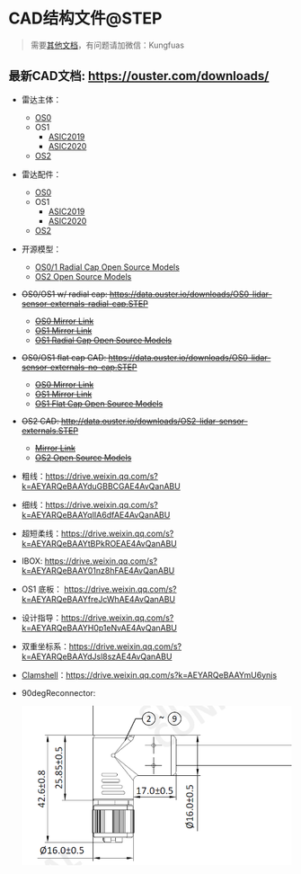 # CAD结构文件@STEP

> 需要[其他文档](https://ouster.com/downloads/)，有问题请加微信：Kungfuas

## 最新CAD文档: https://ouster.com/downloads/

- 雷达主体：
  - [OS0](https://data.ouster.io/downloads/sensor-cad-models/sensor-cad-revc-os0.zip?__hstc=34987006.3b498ee11237b4e28da832cc795fa6b7.1603177544769.1606967208102.1607045278647.6&__hssc=34987006.1.1607045278647&__hsfp=3202914155)
  - OS1
    - [ASIC2019](https://data.ouster.io/downloads/sensor-cad-models/sensor-cad-gen1-os1.zip)
    - [ASIC2020](https://data.ouster.io/downloads/sensor-cad-models/sensor-cad-revc-os1.zip?__hstc=34987006.3b498ee11237b4e28da832cc795fa6b7.1603177544769.1606967208102.1607045278647.6&__hssc=34987006.1.1607045278647&__hsfp=3202914155)
  - [OS2](https://data.ouster.io/downloads/sensor-cad-models/sensor-cad-revc-os2.zip?__hstc=34987006.3b498ee11237b4e28da832cc795fa6b7.1603177544769.1606967208102.1607045278647.6&__hssc=34987006.1.1607045278647&__hsfp=3202914155)
  
- 雷达配件：
  - [OS0](https://data.ouster.io/downloads/accessory-cad-models/accessories-cad-revc-os0.zip?__hstc=34987006.3b498ee11237b4e28da832cc795fa6b7.1603177544769.1606967208102.1607045278647.6&__hssc=34987006.1.1607045278647&__hsfp=3202914155)
  - OS1
    - [ASIC2019](https://data.ouster.io/downloads/accessory-cad-models/accessories-cad-gen1-os1.zip)
    - [ASIC2020](https://data.ouster.io/downloads/accessory-cad-models/accessories-cad-revc-os1.zip?__hstc=34987006.3b498ee11237b4e28da832cc795fa6b7.1603177544769.1606967208102.1607045278647.6&__hssc=34987006.1.1607045278647&__hsfp=3202914155)
  - [OS2](https://data.ouster.io/downloads/accessory-cad-models/accessories-cad-revc-os2.zip?__hstc=34987006.3b498ee11237b4e28da832cc795fa6b7.1603177544769.1606967208102.1607045278647.6&__hssc=34987006.1.1607045278647&__hsfp=3202914155)
  
- 开源模型：
  - [OS0/1 Radial Cap Open Source Models](https://cad.onshape.com/documents/7b6a11f514ec4a74d5cbb9a4/w/c36ead60f7f73ded14e66726/e/72744977c62544ab0c9b58a5)
  - [OS2 Open Source Models](https://cad.onshape.com/documents/b27d3493d1e1a0abf7a16d63/w/24cb68a97d657b919b2a26f0/e/5684e22589e1a02504980362)
  
- ~~OS0/OS1 w/ radial cap: https://data.ouster.io/downloads/OS0-lidar-sensor-externals-radial-cap.STEP~~
  - ~~[OS0 Mirror Link](https://go.ouster.io/cs/c/?cta_guid=b5ddd414-1145-45e9-bccd-c0492a9f45fb&signature=AAH58kH3-zlyoxPl2jZyk9xhmrr2QmnoDg&pageId=25071724410&placement_guid=2f19d2a7-d7f7-4520-a5d7-a656b4ab2e8b&click=c2e27983-6009-4b2c-a1b5-e042d5f8c23b&hsutk=c87875bc03856f8118673497d6f8d277&canon=https%3A%2F%2Fgo.ouster.io%2Fdownload%2Fos0-lidar-sensor%2Fcad%2F&utm_referrer=https%3A%2F%2Fgo.ouster.io%2Fdownload%2Fos0-lidar-sensor%2Fcad%2F&portal_id=5054152&redirect_url=APefjpHgQ9TiSQptsDu9dn13I7UD_2WnLHFIkbJmbG70fDb9vq8zIgcHysH0CdmE3rxKLi5nWSf1tZ7PqHM4pgFsqnqVSOg1bQkg2saaN8JjpZZsfMVzl_s_7h_P-iuOlP7ZtcWWDVu1v9uN2nl2zuuwHGF-wFDmt8uADreDJuMWmO4Ju04m5Ro4-uRHW3K3mX_cYr2A7xZ4PgDGLbjx6TE9VoXJlwGWesw9XVt8ad476OKdD10r6U3jmTL9hGle9IeUeJLLZpifLTOt-FN0IEOZ-ib5PPzxtOW3bk7j5vH4cPD0nKf5wTtk-1BB81hO-Bn4Fe3KFhDT&__hstc=82216777.c87875bc03856f8118673497d6f8d277.1603370521882.1604239967754.1604767974221.5&__hssc=82216777.6.1604767974221&__hsfp=1175174545&contentType=landing-page)~~
  - ~~[OS1 Mirror Link](https://go.ouster.io/cs/c/?cta_guid=25b2f53c-cac4-4905-a9bc-ffbef672c567&signature=AAH58kG7RGDJOXKxF4XuMTUgeQo75DRObg&pageId=25070986395&placement_guid=b48b23b4-622c-4046-8ebf-91bad70cad28&click=102c303e-d3fe-4e17-a7bb-ad901c6ea220&hsutk=c87875bc03856f8118673497d6f8d277&canon=https%3A%2F%2Fgo.ouster.io%2Fdownload%2Fos1-lidar-sensor%2Fcad%2F&utm_referrer=https%3A%2F%2Fgo.ouster.io%2Fdownload%2Fos1-lidar-sensor%2Fcad%2F&portal_id=5054152&redirect_url=APefjpEpK7-xW2-cBBC_zYxInn44uDtTQxjJtEA-Jo8qaSqdC5dgWMp0HsZ-8t9xjyb_Qm-dnCeYQ5p7eo7tVM1H7WW-gOt5f1U23kyPcTnXGUuLSDsNlAxl1LuUaAiZON7Z9DvPnujHNwGcz7Aj-pbSzmr3nSi8MXfOBl9-JFLHh4_z6DLygM_QS7Cw_Y0wm--T92YfBH-kdc5j3cal0USHBqWtQi--ZCHVNyJBl-GCJ4SCnNAX_BrQbdu9Bi4_4edZl1IBJLl-ZeWSkkQZ6lsb2PbrPD_UB7bGZaHgCHpGc_ijLCM6-ql-3ZSwKwapXV4MpM3wl7dt&__hstc=82216777.c87875bc03856f8118673497d6f8d277.1603370521882.1604239967754.1604767974221.5&__hssc=82216777.4.1604767974221&__hsfp=1175174545&contentType=landing-page)~~
  - ~~[OS1 Radial Cap Open Source Models](https://cad.onshape.com/documents/7b6a11f514ec4a74d5cbb9a4/w/c36ead60f7f73ded14e66726/e/72744977c62544ab0c9b58a5)~~
  
- ~~OS0/OS1 flat cap CAD: https://data.ouster.io/downloads/OS0-lidar-sensor-externals-no-cap.STEP~~
  - ~~[OS0 Mirror Link](https://go.ouster.io/cs/c/?cta_guid=62467cfe-5c76-4a71-b509-1f4f11b74359&signature=AAH58kFWA2det6BmawefL6Q613LeIsfKIQ&pageId=25071724410&placement_guid=b696c7a3-9233-4627-a04e-3ecb5f3e98a5&click=cb0704dc-107a-4045-b36d-11f51e602f31&hsutk=c87875bc03856f8118673497d6f8d277&canon=https%3A%2F%2Fgo.ouster.io%2Fdownload%2Fos0-lidar-sensor%2Fcad%2F&utm_referrer=https%3A%2F%2Fgo.ouster.io%2Fdownload%2Fos0-lidar-sensor%2Fcad%2F&portal_id=5054152&redirect_url=APefjpH9wd-tG-GBFlzHcjJpk7hZ2i-5hfE6IxxC348kK-ACc6GLMzsEQBDPUGxR7Ke34buVjpJVocxFjb6ZY3JyuLkufftSCzTt62y4wSGX24gNrEhnpNEDUfUd5ycz5s0UVm-v3Nu114O67g3wBD-f1cvFU47j5tF6hg6S06TH3I0sIm59tOfGjEXRqLer8Npk6YGycC4uiHKJvbg5d_eDez4K9Jg4DJxz0pJL18-NGCRTayfUGT86s5dL6E1dYzjMy_42AuOlyIm4UfrJtJ2FV4y9dpOlHAiLAmSHCmQz7d1ovE-XikaVIzOT8IA-KeHY54sel-mA&__hstc=82216777.c87875bc03856f8118673497d6f8d277.1603370521882.1604239967754.1604767974221.5&__hssc=82216777.6.1604767974221&__hsfp=1175174545&contentType=landing-page)~~
  - ~~[OS1 Mirror Link](https://go.ouster.io/cs/c/?cta_guid=4e922004-7dd5-4321-bb22-319cd0222d96&signature=AAH58kFV16bcgbpamh9P_hcAAbrnBzvdIg&pageId=25070986395&placement_guid=a68e3465-46cf-4d98-82d2-e22e5af75a32&click=bb16386a-d957-42e8-ba32-c4b4b0144c8b&hsutk=c87875bc03856f8118673497d6f8d277&canon=https%3A%2F%2Fgo.ouster.io%2Fdownload%2Fos1-lidar-sensor%2Fcad%2F&utm_referrer=https%3A%2F%2Fgo.ouster.io%2Fdownload%2Fos1-lidar-sensor%2Fcad%2F&portal_id=5054152&redirect_url=APefjpHe8THmgoAXG5TLDJZIbW0CNygbApWF1vREtTOS5THiAHSs2jd8-WPQj76AtfvLBHCS0axlMoq_wn9-cHQ6Dw2Kun6rQFV1sl1Q3zgVc3O6l38nXXRvdTSTtQmAGc5L6pWBRjxgTl4kp8Oh4-g2A1R2X2ZZ_TNE6FQ0EVNQJJaAq0jYf6PKuo6Emps72IRsSUdCWvrtLwiKbild2__ioIzvKtevHz1w4cr_JJep9AnlmwrrjtxvYPVIEFLxhymdYbvAhAxtvhjj7KlNdYGOcCJqHttjj8GGHXUZ6A296szXbjyw0gojbKmyBTfx80hX6NyQgsYR&__hstc=82216777.c87875bc03856f8118673497d6f8d277.1603370521882.1604239967754.1604767974221.5&__hssc=82216777.4.1604767974221&__hsfp=1175174545&contentType=landing-page)~~
  - ~~[OS1 Flat Cap Open Source Models](https://cad.onshape.com/documents/d67936e76e4998aafd931c14/w/38b6c4f373c95b3200214a0a/e/6a5dea0ff60ec801bff2bf54)~~
  
- ~~OS2 CAD: http://data.ouster.io/downloads/OS2-lidar-sensor-externals.STEP~~
  - ~~[Mirror Link](https://go.ouster.io/cs/c/?cta_guid=034682c7-343a-4533-9814-944f6090facf&signature=AAH58kFoPxMwTnuV5X5D8BS8llg-srHfWA&pageId=25015317194&placement_guid=9b81eee5-6831-447b-8e39-5d408737f42b&click=d016e087-5f1a-4ab8-9f9a-1de0a749d7c6&hsutk=c87875bc03856f8118673497d6f8d277&canon=https%3A%2F%2Fgo.ouster.io%2Fdownload%2Fos2-lidar-sensor%2Fcad%2F&utm_referrer=https%3A%2F%2Fgo.ouster.io%2Fdownload%2Fos2-lidar-sensor%2Fcad%2F&portal_id=5054152&redirect_url=APefjpF5NcAgvZil6vhFMPKA8E92O6LBK7vbVcrxOfuiiE-BJbr7IO9tD9lkhb2c3Oh80_S-t2NKLV5jkCNejQOPxjTe9tbevIUeq9j5xJTyr6O07olb9fDL2dFzP6Vl2_y0zuaa-AUXmsxu-njJ7PCcoVpCLBxlccGHCZ7pvqTJKx3GWCLSval34ukzDf8v_7U8-aEzQlMdzIIkUxb8J329DZN9oeiseK46bR_f2cfPN9M0eaEN4XDLb7quINYDH9w4Ss9QXsFN8j-aotVkBpJHyqqnMDBE0zoBOxWmUHEmq4cwFxscr6c&__hstc=82216777.c87875bc03856f8118673497d6f8d277.1603370521882.1604239967754.1604767974221.5&__hssc=82216777.2.1604767974221&__hsfp=1175174545&contentType=landing-page)~~
  - ~~[OS2 Open Source Models](https://cad.onshape.com/documents/b27d3493d1e1a0abf7a16d63/w/24cb68a97d657b919b2a26f0/e/5684e22589e1a02504980362)~~
  
- 粗线：https://drive.weixin.qq.com/s?k=AEYARQeBAAYduGBBCGAE4AvQanABU

- 细线：https://drive.weixin.qq.com/s?k=AEYARQeBAAYqIIA6dfAE4AvQanABU

- 超短柔线：https://drive.weixin.qq.com/s?k=AEYARQeBAAYtBPkROEAE4AvQanABU

- IBOX: https://drive.weixin.qq.com/s?k=AEYARQeBAAY01nz8hFAE4AvQanABU

- OS1 底板： https://drive.weixin.qq.com/s?k=AEYARQeBAAYfreJcWhAE4AvQanABU

- 设计指导：https://drive.weixin.qq.com/s?k=AEYARQeBAAYH0p1eNvAE4AvQanABU

- 双重坐标系：https://drive.weixin.qq.com/s?k=AEYARQeBAAYdJsl8szAE4AvQanABU

- [Clamshell](https://drive.weixin.qq.com/s?k=AEYARQeBAAYdlWiK3C)：https://drive.weixin.qq.com/s?k=AEYARQeBAAYmU6ynjs

- 90degReconnector:

   ![image-20210811102358714](cad.assets/image-20210811102358714.png)


